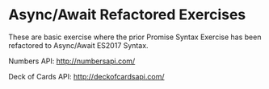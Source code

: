 # Async/Await Refactored Exercises

These are basic exercise where the prior Promise Syntax Exercise has been refactored to Async/Await ES2017 Syntax.

Numbers API: http://numbersapi.com/

Deck of Cards API: http://deckofcardsapi.com/

